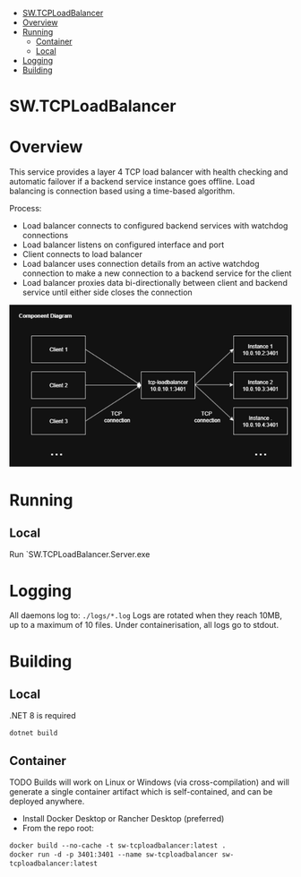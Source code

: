 - [SW.TCPLoadBalancer](#swtcploadbalancer)
- [Overview](#overview)
- [Running](#running)
  - [Container](#container)
  - [Local](#local)
- [Logging](#logging)
- [Building](#building)

# SW.TCPLoadBalancer

# Overview

This service provides a layer 4 TCP load balancer with health checking and automatic failover if a backend service instance goes offline.
Load balancing is connection based using a time-based algorithm.

Process:
- Load balancer connects to configured backend services with watchdog connections
- Load balancer listens on configured interface and port
- Client connects to load balancer
- Load balancer uses connection details from an active watchdog connection to make a new connection to a backend service for the client
- Load balancer proxies data bi-directionally between client and backend service until either side closes the connection

![Component Diagram](./doc/tcp-loadbalancer-component.png)

# Running

## Local

Run `SW.TCPLoadBalancer.Server.exe

# Logging

All daemons log to: `./logs/*.log`
Logs are rotated when they reach 10MB, up to a maximum of 10 files.
Under containerisation, all logs go to stdout.

# Building

## Local
.NET 8 is required
```
dotnet build
```

## Container

TODO
Builds will work on Linux or Windows (via cross-compilation) and will generate a single container
artifact which is self-contained, and can be deployed anywhere.

- Install Docker Desktop or Rancher Desktop (preferred)
- From the repo root:

```
docker build --no-cache -t sw-tcploadbalancer:latest .
docker run -d -p 3401:3401 --name sw-tcploadbalancer sw-tcploadbalancer:latest
```
